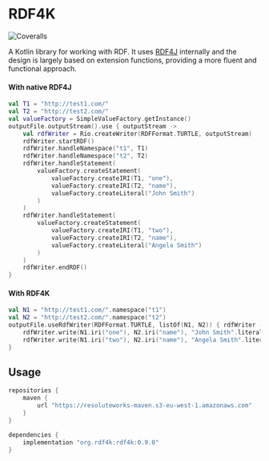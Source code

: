 # RDF4K

![Coveralls](https://img.shields.io/coverallsCoverage/github/cosmin-marginean/rdf4k)

A Kotlin library for working with RDF. It uses [RDF4J](https://rdf4j.org/) internally
and the design is largely based on extension functions, providing a more fluent and functional approach.

#### With native RDF4J
```kotlin
val T1 = "http://test1.com/"
val T2 = "http://test2.com/"
val valueFactory = SimpleValueFactory.getInstance()
outputFile.outputStream().use { outputStream ->
    val rdfWriter = Rio.createWriter(RDFFormat.TURTLE, outputStream)
    rdfWriter.startRDF()
    rdfWriter.handleNamespace("t1", T1)
    rdfWriter.handleNamespace("t2", T2)
    rdfWriter.handleStatement(
        valueFactory.createStatement(
            valueFactory.createIRI(T1, "one"),
            valueFactory.createIRI(T2, "name"),
            valueFactory.createLiteral("John Smith")
        )
    )
    rdfWriter.handleStatement(
        valueFactory.createStatement(
            valueFactory.createIRI(T1, "two"),
            valueFactory.createIRI(T2, "name"),
            valueFactory.createLiteral("Angela Smith")
        )
    )
    rdfWriter.endRDF()
}
```

#### With RDF4K
```kotlin
val N1 = "http://test1.com/".namespace("t1")
val N2 = "http://test2.com/".namespace("t2")
outputFile.useRdfWriter(RDFFormat.TURTLE, listOf(N1, N2)) { rdfWriter ->
    rdfWriter.write(N1.iri("one"), N2.iri("name"), "John Smith".literal())
    rdfWriter.write(N1.iri("two"), N2.iri("name"), "Angela Smith".literal())
}
```

## Usage
```groovy
repositories {
    maven {
        url "https://resoluteworks-maven.s3-eu-west-1.amazonaws.com"
    }
}

dependencies {
    implementation "org.rdf4k:rdf4k:0.9.0"
}
```
